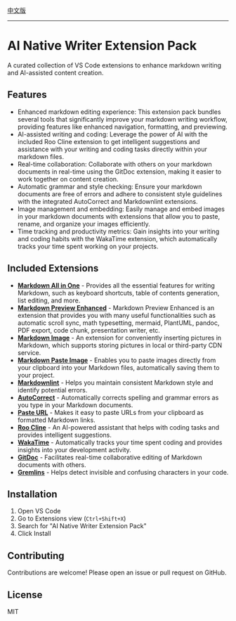 
[中文版](README.zh-CN.md)

---

# AI Native Writer Extension Pack

A curated collection of VS Code extensions to enhance markdown writing and AI-assisted content creation.

## Features

- Enhanced markdown editing experience: This extension pack bundles several tools that significantly improve your markdown writing workflow, providing features like enhanced navigation, formatting, and previewing.
- AI-assisted writing and coding: Leverage the power of AI with the included Roo Cline extension to get intelligent suggestions and assistance with your writing and coding tasks directly within your markdown files.
- Real-time collaboration: Collaborate with others on your markdown documents in real-time using the GitDoc extension, making it easier to work together on content creation.
- Automatic grammar and style checking: Ensure your markdown documents are free of errors and adhere to consistent style guidelines with the integrated AutoCorrect and Markdownlint extensions.
- Image management and embedding: Easily manage and embed images in your markdown documents with extensions that allow you to paste, rename, and organize your images efficiently.
- Time tracking and productivity metrics: Gain insights into your writing and coding habits with the WakaTime extension, which automatically tracks your time spent working on your projects.

## Included Extensions

- **[Markdown All in One](https://marketplace.visualstudio.com/items?itemName=yzhang.markdown-all-in-one)** - Provides all the essential features for writing Markdown, such as keyboard shortcuts, table of contents generation, list editing, and more.
- **[Markdown Preview Enhanced](https://marketplace.visualstudio.com/items?itemName=shd101wyy.markdown-preview-enhanced)** - Markdown Preview Enhanced is an extension that provides you with many useful functionalities such as automatic scroll sync, math typesetting, mermaid, PlantUML, pandoc, PDF export, code chunk, presentation writer, etc. 
- **[Markdown Image](https://marketplace.visualstudio.com/items?itemName=hancel.markdown-image)** - An extension for conveniently inserting pictures in Markdown, which supports storing pictures in local or third-party CDN service.
- **[Markdown Paste Image](https://marketplace.visualstudio.com/items?itemName=telesoho.vscode-markdown-paste-image)** - Enables you to paste images directly from your clipboard into your Markdown files, automatically saving them to your project.
- **[Markdownlint](https://marketplace.visualstudio.com/items?itemName=davidanson.vscode-markdownlint)** - Helps you maintain consistent Markdown style and identify potential errors.
- **[AutoCorrect](https://marketplace.visualstudio.com/items?itemName=huacnlee.autocorrect)** - Automatically corrects spelling and grammar errors as you type in your Markdown documents.
- **[Paste URL](https://marketplace.visualstudio.com/items?itemName=kukushi.pasteurl)** - Makes it easy to paste URLs from your clipboard as formatted Markdown links.
- **[Roo Cline](https://marketplace.visualstudio.com/items?itemName=RooVeterinaryInc.roo-cline)** - An AI-powered assistant that helps with coding tasks and provides intelligent suggestions.
- **[WakaTime](https://marketplace.visualstudio.com/items?itemName=WakaTime.vscode-wakatime)** - Automatically tracks your time spent coding and provides insights into your development activity.
- **[GitDoc](https://marketplace.visualstudio.com/items?itemName=vsls-contrib.gitdoc)** - Facilitates real-time collaborative editing of Markdown documents with others.
- **[Gremlins](https://marketplace.visualstudio.com/items?itemName=nhoizey.gremlins)** - Helps detect invisible and confusing characters in your code.

## Installation

1. Open VS Code
2. Go to Extensions view (`Ctrl+Shift+X`)
3. Search for "AI Native Writer Extension Pack"
4. Click Install


## Contributing

Contributions are welcome! Please open an issue or pull request on GitHub.

## License

MIT

